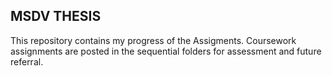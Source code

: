## MSDV THESIS

This repository contains my progress of the Assigments. Coursework assignments are posted in the sequential folders for assessment and future referral.
